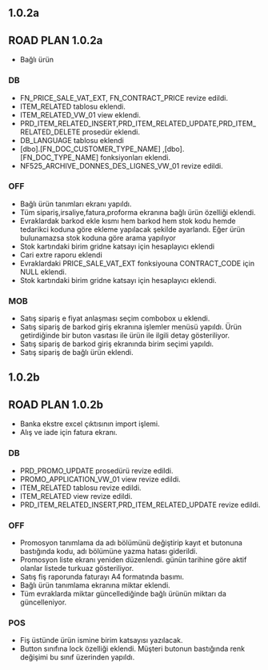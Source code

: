 ## 1.0.2a
## ROAD PLAN 1.0.2a
- Bağlı ürün
### DB
- FN_PRICE_SALE_VAT_EXT, FN_CONTRACT_PRICE revize edildi.
- ITEM_RELATED tablosu eklendi.
- ITEM_RELATED_VW_01 view eklendi.
- PRD_ITEM_RELATED_INSERT,PRD_ITEM_RELATED_UPDATE,PRD_ITEM_RELATED_DELETE prosedür eklendi.
- DB_LANGUAGE tablosu eklendi
- [dbo].[FN_DOC_CUSTOMER_TYPE_NAME] ,[dbo].[FN_DOC_TYPE_NAME] fonksiyonları eklendi.
- NF525_ARCHIVE_DONNES_DES_LIGNES_VW_01 revize edildi.
### OFF
- Bağlı ürün tanımları ekranı yapıldı.
- Tüm sipariş,irsaliye,fatura,proforma ekranına bağlı ürün özelliği eklendi.
- Evraklardak barkod ekle kısmı hem barkod hem stok kodu hemde tedarikci koduna göre ekleme yapılacak şekilde ayarlandı. Eğer ürün bulunamazsa stok koduna göre arama yapılıyor
- Stok kartındaki birim gridne katsayı için hesaplayıcı eklendi
- Cari extre raporu eklendi
- Evraklardaki PRICE_SALE_VAT_EXT fonksiyouna CONTRACT_CODE için NULL eklendi.
- Stok kartındaki birim gridne katsayı için hesaplayıcı eklendi.
### MOB
- Satış sipariş e fiyat anlaşması seçim combobox u eklendi.
- Satış sipariş de barkod giriş ekranına işlemler menüsü yapıldı. Ürün getirdiğinde bir buton vasıtası ile ürün ile ilgili detay gösteriliyor.
- Satış sipariş de barkod giriş ekranında birim seçimi yapıldı.
- Satış sipariş de bağlı ürün eklendi.

## 1.0.2b
## ROAD PLAN 1.0.2b
- Banka ekstre excel çıktısının import işlemi.
- Alış ve iade için fatura ekranı.
### DB
- PRD_PROMO_UPDATE prosedürü revize edildi.
- PROMO_APPLICATION_VW_01 view revize edildi.
- ITEM_RELATED tablosu revize edildi.
- ITEM_RELATED view revize edildi.
- PRD_ITEM_RELATED_INSERT,PRD_ITEM_RELATED_UPDATE revize edildi.
### OFF
- Promosyon tanımlama da adı bölümünü değiştirip kayıt et butonuna bastığında kodu, adı bölümüne yazma hatası giderildi.
- Promosyon liste ekranı yeniden düzenlendi. günün tarihine göre aktif olanlar listede turkuaz gösteriliyor.
- Satış fiş raporunda faturayı A4 formatında basımı.
- Bağlı ürün tanımlama ekranına miktar eklendi.
- Tüm evraklarda miktar güncellediğinde bağlı ürünün miktarı da güncelleniyor.
### POS
- Fiş üstünde ürün ismine birim katsayısı yazılacak.
- Button sınıfına lock özelliği eklendi. Müşteri butonun bastığında renk değişimi bu sınıf üzerinden yapıldı.
